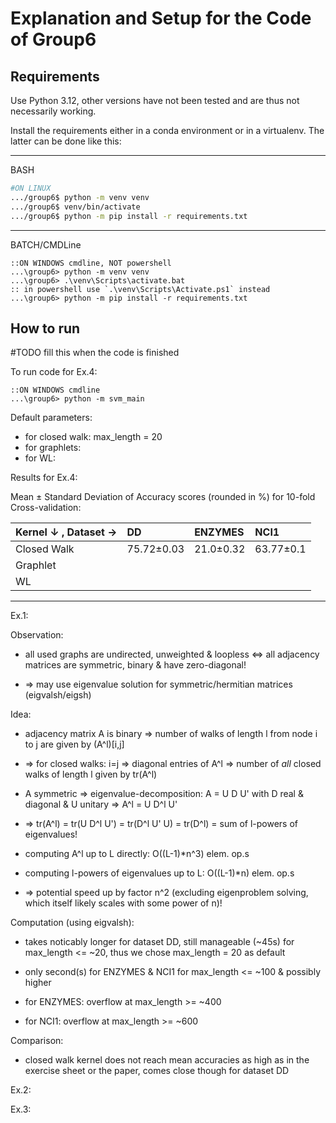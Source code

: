 # Explanation and Setup for the Code of Group6

## Requirements
Use Python 3.12, other versions have not been tested and are thus not necessarily working.

Install the requirements either in a conda environment or in a virtualenv. The latter can be done like this:

---
BASH
```bash 
#ON LINUX
.../group6$ python -m venv venv
.../group6$ venv/bin/activate
.../group6$ python -m pip install -r requirements.txt
```
---
BATCH/CMDLine
```batch 
::ON WINDOWS cmdline, NOT powershell
...\group6> python -m venv venv
...\group6> .\venv\Scripts\activate.bat
:: in powershell use `.\venv\Scripts\Activate.ps1` instead
...\group6> python -m pip install -r requirements.txt
```

## How to run
\#TODO fill this when the code is finished

To run code for Ex.4:
```batch
::ON WINDOWS cmdline
...\group6> python -m svm_main
```

Default parameters:
- for closed walk:  max_length = 20
- for graphlets:    
- for WL:           

Results for Ex.4:

Mean ± Standard Deviation of Accuracy scores (rounded in %) for 10-fold Cross-validation:

Kernel ↓ , Dataset → | DD | ENZYMES | NCI1 |
| :--- | :--- | :--- | :--- |
Closed Walk | 75.72±0.03 | 21.0±0.32 | 63.77±0.1 |
Graphlet |  |  |  |
WL |  |  |  |

---

Ex.1:

Observation:

- all used graphs are undirected, unweighted & loopless <=> all adjacency matrices are symmetric, binary & have zero-diagonal!

- => may use eigenvalue solution for symmetric/hermitian matrices (eigvalsh/eigsh)



Idea:

- adjacency matrix A is binary => number of walks of length l from node i to j are given by (A^l)[i,j]

- => for closed walks: i=j => diagonal entries of A^l => number of _all_ closed walks of length l given by tr(A^l)

- A symmetric => eigenvalue-decomposition: A = U D U' with D real & diagonal & U unitary => A^l = U D^l U' 

- => tr(A^l) = tr(U D^l U') = tr(D^l U' U) = tr(D^l) = sum of l-powers of eigenvalues!

- computing A^l up to L directly: O((L-1)*n^3) elem. op.s

- computing l-powers of eigenvalues up to L: O((L-1)*n) elem. op.s

- => potential speed up by factor n^2 (excluding eigenproblem solving, which itself likely scales with some power of n)!



Computation (using eigvalsh):

- takes noticably longer for dataset DD, still manageable (~45s) for max_length <= ~20, thus we chose max_length = 20 as default

- only second(s) for ENZYMES & NCI1 for max_length <= ~100 & possibly higher

- for ENZYMES: overflow at max_length >= ~400

- for NCI1: overflow at max_length >= ~600



Comparison:
- closed walk kernel does not reach mean accuracies as high as in the exercise sheet or the paper, comes close though for dataset DD



Ex.2:



Ex.3: